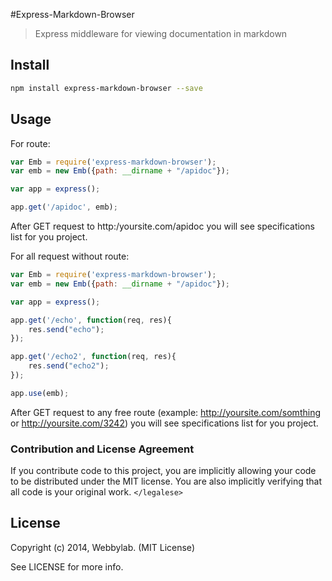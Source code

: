 #Express-Markdown-Browser

>Express middleware for viewing documentation in markdown

## Install

``` bash
npm install express-markdown-browser --save
```

## Usage

For route:

```js
var Emb = require('express-markdown-browser');
var emb = new Emb({path: __dirname + "/apidoc"});

var app = express();

app.get('/apidoc', emb);
```
After GET request to http:/yoursite.com/apidoc you will see specifications list for you project.


For all request without route:

```js
var Emb = require('express-markdown-browser');
var emb = new Emb({path: __dirname + "/apidoc"});

var app = express();

app.get('/echo', function(req, res){
    res.send("echo");
});

app.get('/echo2', function(req, res){
    res.send("echo2");
});

app.use(emb);
```
After GET request to any free route (example: http://yoursite.com/somthing or http://yoursite.com/3242) you will see specifications list for you project.

### Contribution and License Agreement

If you contribute code to this project, you are implicitly allowing your code
to be distributed under the MIT license. You are also implicitly verifying that
all code is your original work. `</legalese>`

## License

Copyright (c) 2014, Webbylab. (MIT License)

See LICENSE for more info.


